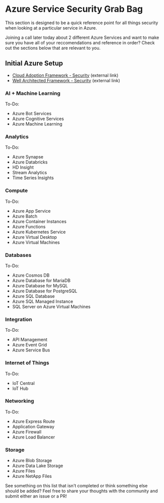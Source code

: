 # Azure Service Security Grab Bag
This section is designed to be a quick reference point for all things security when looking at a particular service in Azure. 

Joining a call later today about 2 different Azure Services and want to make sure you have all of your reccomendations and reference in order? Check out the sections below that are relevant to you. 


## Initial Azure Setup
- [Cloud Adoption Framework - Security](https://learn.microsoft.com/en-us/azure/cloud-adoption-framework/secure/) (external link)
- [Well Architected Framework - Security](https://learn.microsoft.com/en-us/azure/architecture/framework/security/overview) (external link)

### AI + Machine Learning
To-Do: 
- Azure Bot Services 
- Azure Cognitive Services
- Azure Machine Learning

### Analytics
To-Do: 
- Azure Synapse
- Azure Databricks
- HD Insight
- Stream Analytics
- Time Series Insights
### Compute
To-Do: 
- Azure App Service
- Azure Batch
- Azure Container Instances
- Azure Functions
- Azure Kubernetes Service
- Azure Virtual Desktop
- Azure Virtual Machines

### Databases
To-Do:
- Azure Cosmos DB
- Azure Database for MariaDB
- Azure Database for MySQL
- Azure Database for PostgreSQL
- Azure SQL Database
- Azure SQL Managed Instance
- SQL Server on Azure Virtual Machines

### Integration
To-Do: 
- API Management
- Azure Event Grid
- Azure Service Bus

### Internet of Things
To-Do:
- IoT Central
- IoT Hub

### Networking
To-Do: 
- Azure Express Route 
- Application Gateway
- Azure Firewall
- Azure Load Balancer
### Storage
- Azure Blob Storage
- Azure Data Lake Storage
- Azure Files
- Azure NetApp Files

See something on this list that isn't completed or think something else should be added? Feel free to share your thoughts with the community and submit either an issue or a PR!
